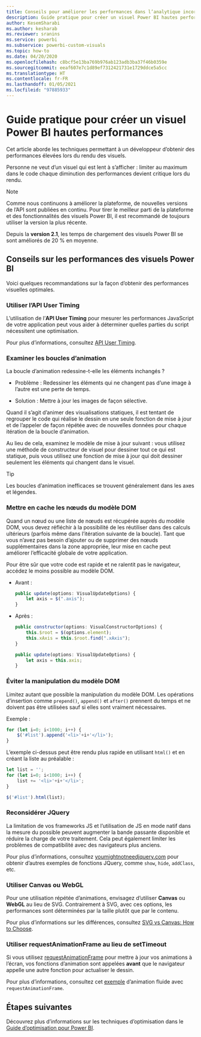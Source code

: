 ```yaml
---
title: Conseils pour améliorer les performances dans l’analytique incorporée Power BI et obtenir de meilleurs insights via la BI incorporée
description: Guide pratique pour créer un visuel Power BI hautes performances. Obtenez de meilleurs insights BI incorporés avec l’analytique incorporée Power BI.
author: KesemSharabi
ms.author: kesharab
ms.reviewer: sranins
ms.service: powerbi
ms.subservice: powerbi-custom-visuals
ms.topic: how-to
ms.date: 04/20/2020
ms.openlocfilehash: c8bcf5e13ba769b976ab123adb3ba37f46b0359e
ms.sourcegitcommit: eeaf607e7c1d89ef7312421731e1729ddce5a5cc
ms.translationtype: HT
ms.contentlocale: fr-FR
ms.lasthandoff: 01/05/2021
ms.locfileid: "97885933"
---
```

# <a name="how-to-build-a-high-performance-power-bi-visual"></a>Guide pratique pour créer un visuel Power BI hautes performances
Cet article aborde les techniques permettant à un développeur d’obtenir des performances élevées lors du rendu des visuels. 

Personne ne veut d’un visuel qui est lent à s’afficher : limiter au maximum dans le code chaque diminution des performances devient critique lors du rendu. 

> [!NOTE]
> Comme nous continuons à améliorer la plateforme, de nouvelles versions de l’API sont publiées en continu. Pour tirer le meilleur parti de la plateforme et des fonctionnalités des visuels Power BI, il est recommandé de toujours utiliser la version la plus récente.
>
> Depuis la **version 2.1**, les temps de chargement des visuels Power BI se sont améliorés de 20 % en moyenne.

## <a name="power-bi-visual-performance-tips"></a>Conseils sur les performances des visuels Power BI
Voici quelques recommandations sur la façon d’obtenir des performances visuelles optimales. 

### <a name="use-user-timing-api"></a>Utiliser l’API User Timing
L’utilisation de l’**API User Timing** pour mesurer les performances JavaScript de votre application peut vous aider à déterminer quelles parties du script nécessitent une optimisation.

Pour plus d’informations, consultez [API User Timing](https://msdn.microsoft.com/library/hh772738(v=vs.85).aspx).

### <a name="review-animation-loops"></a>Examiner les boucles d’animation
La boucle d’animation redessine-t-elle les éléments inchangés ? 

 - Problème : Redessiner les éléments qui ne changent pas d’une image à l’autre est une perte de temps.

 - Solution : Mettre à jour les images de façon sélective. 
 
Quand il s’agit d’animer des visualisations statiques, il est tentant de regrouper le code qui réalise le dessin en une seule fonction de mise à jour et de l’appeler de façon répétée avec de nouvelles données pour chaque itération de la boucle d’animation.

Au lieu de cela, examinez le modèle de mise à jour suivant : vous utilisez une méthode de constructeur de visuel pour dessiner tout ce qui est statique, puis vous utilisez une fonction de mise à jour qui doit dessiner seulement les éléments qui changent dans le visuel. 

   > [!TIP]
   > Les boucles d’animation inefficaces se trouvent généralement dans les axes et légendes.

### <a name="cache-dom-nodes"></a>Mettre en cache les nœuds du modèle DOM 
Quand un nœud ou une liste de nœuds est récupérée auprès du modèle DOM, vous devez réfléchir à la possibilité de les réutiliser dans des calculs ultérieurs (parfois même dans l’itération suivante de la boucle). Tant que vous n’avez pas besoin d’ajouter ou de supprimer des nœuds supplémentaires dans la zone appropriée, leur mise en cache peut améliorer l’efficacité globale de votre application.

Pour être sûr que votre code est rapide et ne ralentit pas le navigateur, accédez le moins possible au modèle DOM. 

- Avant : 

   ```javascript
   public update(options: VisualUpdateOptions) { 
       let axis = $(".axis"); 
   }
   ```

- Après : 

   ```javascript
   public constructor(options: VisualConstructorOptions) { 
       this.$root = $(options.element); 
       this.xAxis = this.$root.find(".xAxis"); 
   } 
 
   public update(options: VisualUpdateOptions) { 
       let axis = this.axis; 
   }
   ```

### <a name="avoid-dom-manipulation"></a>Éviter la manipulation du modèle DOM 
Limitez autant que possible la manipulation du modèle DOM.  Les opérations d’insertion comme `prepend()`, `append()` et `after()` prennent du temps et ne doivent pas être utilisées sauf si elles sont vraiment nécessaires.

Exemple :

  ```javascript
  for (let i=0; i<1000; i++) { 
      $('#list').append('<li>'+i+'</li>');
  }
  ```

L’exemple ci-dessus peut être rendu plus rapide en utilisant `html()` et en créant la liste au préalable : 

  ```javascript
  let list = ''; 
  for (let i=0; i<1000; i++) { 
      list += '<li>'+i+'</li>'; 
  } 

  $('#list').html(list); 
  ```

### <a name="reconsider-jquery"></a>Reconsidérer JQuery

La limitation de vos frameworks JS et l’utilisation de JS en mode natif dans la mesure du possible peuvent augmenter la bande passante disponible et réduire la charge de votre traitement. Cela peut également limiter les problèmes de compatibilité avec des navigateurs plus anciens. 

Pour plus d’informations, consultez [youmightnotneedjquery.com](http://youmightnotneedjquery.com/) pour obtenir d’autres exemples de fonctions JQuery, comme `show`, `hide`, `addClass`, etc.  

### <a name="use-canvas-or-webgl"></a>Utiliser Canvas ou WebGL 
Pour une utilisation répétée d’animations, envisagez d’utiliser **Canvas** ou **WebGL** au lieu de SVG. Contrairement à SVG, avec ces options, les performances sont déterminées par la taille plutôt que par le contenu. 

Pour plus d’informations sur les différences, consultez [SVG vs Canvas: How to Choose](/previous-versions/windows/internet-explorer/ie-developer/samples/gg193983(v=vs.85)). 

### <a name="use-requestanimationframe-instead-of-settimeout"></a>Utiliser requestAnimationFrame au lieu de setTimeout 
Si vous utilisez [requestAnimationFrame](https://www.w3.org/TR/animation-timing/) pour mettre à jour vos animations à l’écran, vos fonctions d’animation sont appelées **avant** que le navigateur appelle une autre fonction pour actualiser le dessin.

Pour plus d’informations, consultez cet [exemple](https://testdrive-archive.azurewebsites.net/Graphics/RequestAnimationFrame/Default.html) d’animation fluide avec `requestAnimationFrame`.

## <a name="next-steps"></a>Étapes suivantes

Découvrez plus d’informations sur les techniques d’optimisation dans le [Guide d’optimisation pour Power BI](../../guidance/power-bi-optimization.md).